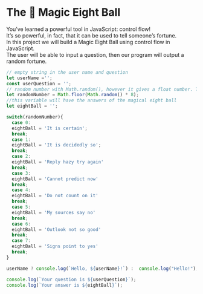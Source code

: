 # The 🎱 Magic Eight Ball

You’ve learned a powerful tool in JavaScript: control flow! <br>
It’s so powerful, in fact, that it can be used to tell someone’s fortune.<br>
In this project we will build a Magic Eight Ball using control flow in JavaScript.<br>
The user will be able to input a question, then our program will output a random fortune.

```js
// empty string in the user name and question
let userName ='';
const userQuestion = '';
// random number with Math.random(), however it gives a float number. To get a integer number, get round it with Math.floor()
let randomNumber = Math.floor(Math.random() * 8);
//this variable will have the answers of the magical eight ball
let eightBall = '';

switch(randomNumber){
  case 0:
  eightBall = 'It is certain';
  break;
  case 1:
  eightBall = 'It is decidedly so';
  break;
  case 2:
  eightBall = 'Reply hazy try again'
  break;
  case 3:
  eightBall = 'Cannot predict now'
  break;
  case 4:
  eightBall = 'Do not count on it'
  break;
  case 5:
  eightBall = 'My sources say no'
  break;
  case 6:
  eightBall = 'Outlook not so good'
  break;
  case 7:
  eightBall = 'Signs point to yes'
  break;
}

userName ? console.log(`Hello, ${userName}!`) :  console.log("Hello!");

console.log(`Your question is ${userQuestion}`);
console.log(`Your answer is ${eightBall}`);
```
